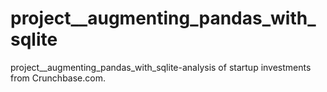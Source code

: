 # project__augmenting_pandas_with_sqlite
project__augmenting_pandas_with_sqlite-analysis of startup investments from Crunchbase.com.
